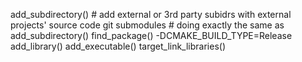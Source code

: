 add_subdirectory()   # add external or 3rd party subidrs with external projects' source code
git submodules # doing exactly the same as add_subdirectory()
find_package()
-DCMAKE_BUILD_TYPE=Release
add_library()
add_executable()
target_link_libraries()
